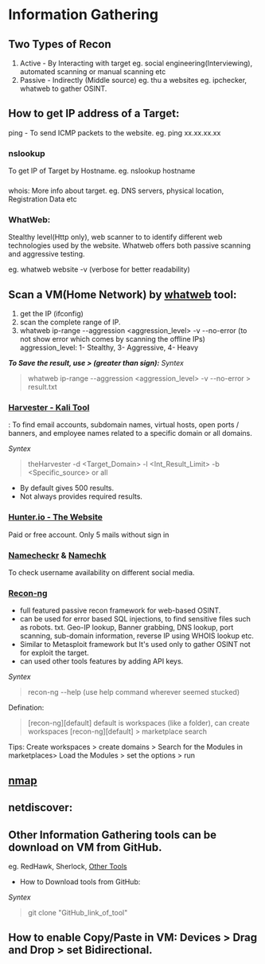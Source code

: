 # Information Gathering

## Two Types of Recon
  1. Active - By Interacting with target eg. social engineering(Interviewing), automated scanning or manual scanning etc 
  2. Passive - Indirectly (Middle source) eg. thu a websites eg. ipchecker, whatweb to gather OSINT.

###

## How to get IP address of a Target:
ping - To send ICMP packets to the website.
eg. ping xx.xx.xx.xx

### nslookup 
To get IP of Target by Hostname.
eg. nslookup hostname

###
whois: More info about target.
eg. DNS servers, physical location, Registration Data etc 

### WhatWeb: 
Stealthy level(Http only), web scanner to to identify different web technologies used by the website.
Whatweb offers both passive scanning and aggressive testing.

eg. whatweb website -v (verbose for better readability)

## Scan a VM(Home Network) by [whatweb](https://www.whatweb.net/) tool:
1. get the IP (ifconfig)
2. scan the complete range of IP.
3. whatweb ip-range --aggression <aggression_level> -v --no-error (to not show error which comes by scanning the offline IPs)
aggression_level: 1- Stealthy, 3- Aggressive, 4- Heavy

***To Save the result, use > (greater than sign):***
*Syntex*
> whatweb ip-range --aggression <aggression_level> -v --no-error > result.txt

###
###

### [Harvester - Kali Tool](https://www.kali.org/tools/theharvester/)
: To find email accounts, subdomain names, virtual hosts, open ports / banners, and employee names related to a specific domain or all domains.

*Syntex*
> theHarvester -d <Target_Domain> -l <Int_Result_Limit> -b <Specific_source> or all

- By default gives 500 results.
- Not always provides required results.

### [Hunter.io - The Website](https://hunter.io/?via=ion)
Paid or free account.
Only 5 mails without sign in

### [Namecheckr](https://www.namecheckr.com/) & [Namechk](https://namechk.com/)
To check username availability on different social media.


### [Recon-ng](https://hackertarget.com/recon-ng-tutorial/)
- full featured passive recon framework for web-based OSINT.
- can be used for error based SQL injections, to find sensitive files such as robots. txt. Geo-IP lookup, Banner grabbing, DNS lookup, port scanning, sub-domain information, reverse IP using WHOIS lookup etc.
- Similar to Metasploit framework but It's used only to gather OSINT not for exploit the target.
- can used other tools features by adding API keys.

*Syntex*
> recon-ng --help (use help command wherever seemed stucked)

Defination:
> [recon-ng][default] default is workspaces (like a folder), can create workspaces
> [recon-ng][default] > marketplace search <keywork> 
 
Tips: Create workspaces > create domains > Search for the Modules in marketplaces> Load the Modules > set the options > run

## [nmap](https://nmap.online/en/nmap-commands)

  
## netdiscover:
  
###

## Other Information Gathering tools can be download on VM from GitHub.
eg. RedHawk, Sherlock, [Other Tools](https://securitytrails.com/blog/osint-tools)

- How to Download tools from GitHub: 

*Syntex*
> git clone "GitHub_link_of_tool"


## How to enable Copy/Paste in VM: Devices > Drag and Drop > set Bidirectional. 

###













